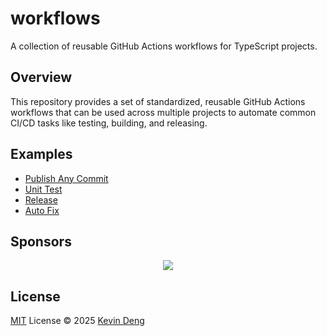 # workflows

A collection of reusable GitHub Actions workflows for TypeScript projects.

## Overview

This repository provides a set of standardized, reusable GitHub Actions workflows that can be used across multiple projects to automate common CI/CD tasks like testing, building, and releasing.

## Examples

- [Publish Any Commit](./examples/release-commit.yml)
- [Unit Test](./examples/unit-test.yml)
- [Release](./examples/release.yml)
- [Auto Fix](./examples/autofix.yml)

## Sponsors

<p align="center">
  <a href="https://cdn.jsdelivr.net/gh/sxzz/sponsors/sponsors.svg">
    <img src='https://cdn.jsdelivr.net/gh/sxzz/sponsors/sponsors.svg'/>
  </a>
</p>

## License

[MIT](./LICENSE) License © 2025 [Kevin Deng](https://github.com/sxzz)
